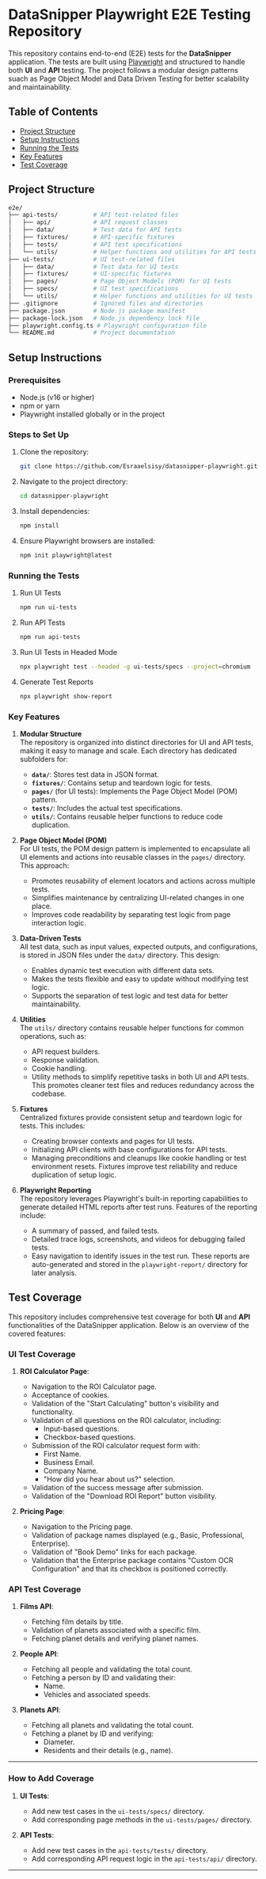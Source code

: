 # DataSnipper Playwright E2E Testing Repository

This repository contains end-to-end (E2E) tests for the **DataSnipper** application. The tests are built using [Playwright](https://playwright.dev/) and structured to handle both **UI** and **API** testing. The project follows a modular design patterns suach as Page Object Model and Data Driven Testing for better scalability and maintainability.


## Table of Contents

- [Project Structure](#project-structure)
- [Setup Instructions](#setup-instructions)
- [Running the Tests](#running-the-tests)
- [Key Features](#key-features)
- [Test Coverage](#test-coverage)


## Project Structure

```bash
e2e/
├── api-tests/          # API test-related files
│   ├── api/            # API request classes
│   ├── data/           # Test data for API tests
│   ├── fixtures/       # API-specific fixtures
│   ├── tests/          # API test specifications
│   └── utils/          # Helper functions and utilities for API tests
├── ui-tests/           # UI test-related files
│   ├── data/           # Test data for UI tests
│   ├── fixtures/       # UI-specific fixtures
│   ├── pages/          # Page Object Models (POM) for UI tests
│   ├── specs/          # UI test specifications
│   └── utils/          # Helper functions and utilities for UI tests
├── .gitignore          # Ignored files and directories
├── package.json        # Node.js package manifest
├── package-lock.json   # Node.js dependency lock file
├── playwright.config.ts # Playwright configuration file
└── README.md           # Project documentation
```

## Setup Instructions

### Prerequisites

- Node.js (v16 or higher)
- npm or yarn
- Playwright installed globally or in the project

### Steps to Set Up

1. Clone the repository:

   ```bash
   git clone https://github.com/Esraaelsisy/datasnipper-playwright.git
   ```

2. Navigate to the project directory:

   ```bash
   cd datasnipper-playwright
   ```

3. Install dependencies:

   ```bash
   npm install
   ```

4. Ensure Playwright browsers are installed:
   ```bash
   npm init playwright@latest
   ```

### Running the Tests

1. Run UI Tests

   ```bash
   npm run ui-tests
   ```

2. Run API Tests

   ```bash
   npm run api-tests
   ```

3. Run UI Tests in Headed Mode

   ```bash
   npx playwright test --headed -g ui-tests/specs --project=chromium
   ```

4. Generate Test Reports
   ```bash
   npx playwright show-report
   ```

### Key Features

1. **Modular Structure**  
   The repository is organized into distinct directories for UI and API tests, making it easy to manage and scale. Each directory has dedicated subfolders for:

   - **`data/`**: Stores test data in JSON format.
   - **`fixtures/`**: Contains setup and teardown logic for tests.
   - **`pages/`** (for UI tests): Implements the Page Object Model (POM) pattern.
   - **`tests/`**: Includes the actual test specifications.
   - **`utils/`**: Contains reusable helper functions to reduce code duplication.

2. **Page Object Model (POM)**  
   For UI tests, the POM design pattern is implemented to encapsulate all UI elements and actions into reusable classes in the `pages/` directory. This approach:

   - Promotes reusability of element locators and actions across multiple tests.
   - Simplifies maintenance by centralizing UI-related changes in one place.
   - Improves code readability by separating test logic from page interaction logic.

3. **Data-Driven Tests**  
   All test data, such as input values, expected outputs, and configurations, is stored in JSON files under the `data/` directory. This design:

   - Enables dynamic test execution with different data sets.
   - Makes the tests flexible and easy to update without modifying test logic.
   - Supports the separation of test logic and test data for better maintainability.

4. **Utilities**  
   The `utils/` directory contains reusable helper functions for common operations, such as:

   - API request builders.
   - Response validation.
   - Cookie handling.
   - Utility methods to simplify repetitive tasks in both UI and API tests.
     This promotes cleaner test files and reduces redundancy across the codebase.

5. **Fixtures**  
   Centralized fixtures provide consistent setup and teardown logic for tests. This includes:

   - Creating browser contexts and pages for UI tests.
   - Initializing API clients with base configurations for API tests.
   - Managing preconditions and cleanups like cookie handling or test environment resets.
     Fixtures improve test reliability and reduce duplication of setup logic.

6. **Playwright Reporting**  
   The repository leverages Playwright's built-in reporting capabilities to generate detailed HTML reports after test runs. Features of the reporting include:
   - A summary of passed, and failed tests.
   - Detailed trace logs, screenshots, and videos for debugging failed tests.
   - Easy navigation to identify issues in the test run.
     These reports are auto-generated and stored in the `playwright-report/` directory for later analysis.

## Test Coverage

This repository includes comprehensive test coverage for both **UI** and **API** functionalities of the DataSnipper application. Below is an overview of the covered features:

### UI Test Coverage

1. **ROI Calculator Page**:

   - Navigation to the ROI Calculator page.
   - Acceptance of cookies.
   - Validation of the "Start Calculating" button's visibility and functionality.
   - Validation of all questions on the ROI calculator, including:
     - Input-based questions.
     - Checkbox-based questions.
   - Submission of the ROI calculator request form with:
     - First Name.
     - Business Email.
     - Company Name.
     - "How did you hear about us?" selection.
   - Validation of the success message after submission.
   - Validation of the "Download ROI Report" button visibility.

2. **Pricing Page**:
   - Navigation to the Pricing page.
   - Validation of package names displayed (e.g., Basic, Professional, Enterprise).
   - Validation of "Book Demo" links for each package.
   - Validation that the Enterprise package contains "Custom OCR Configuration" and that its checkbox is positioned correctly.

### API Test Coverage

1. **Films API**:

   - Fetching film details by title.
   - Validation of planets associated with a specific film.
   - Fetching planet details and verifying planet names.

2. **People API**:

   - Fetching all people and validating the total count.
   - Fetching a person by ID and validating their:
     - Name.
     - Vehicles and associated speeds.

3. **Planets API**:
   - Fetching all planets and validating the total count.
   - Fetching a planet by ID and verifying:
     - Diameter.
     - Residents and their details (e.g., name).

---

### How to Add Coverage

1. **UI Tests**:

   - Add new test cases in the `ui-tests/specs/` directory.
   - Add corresponding page methods in the `ui-tests/pages/` directory.

2. **API Tests**:
   - Add new test cases in the `api-tests/tests/` directory.
   - Add corresponding API request logic in the `api-tests/api/` directory.
---